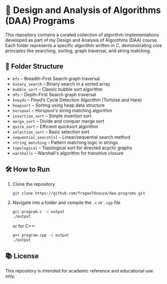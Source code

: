 # 📐 Design and Analysis of Algorithms (DAA) Programs

This repository contains a curated collection of algorithm implementations developed as part of my Design and Analysis of Algorithms (DAA) course. Each folder represents a specific algorithm written in C, demonstrating core principles like searching, sorting, graph traversal, and string matching.

## 📂 Folder Structure

- `bfs` – Breadth-First Search graph traversal
- `binary_search` – Binary search in a sorted array
- `bubble_sort` – Classic bubble sort algorithm
- `dfs` – Depth-First Search graph traversal
- `knoyds` – Floyd’s Cycle Detection Algorithm (Tortoise and Hare)
- `heapsort` – Sorting using heap data structure
- `horspool` – Horspool's string matching algorithm
- `insertion_sort` – Simple insertion sort
- `merge_sort` – Divide and conquer merge sort
- `quick_sort` – Efficient quicksort algorithm
- `selection_sort` – Basic selection sort
- `sequential_search[s]` – Linear/sequential search method
- `string_matching` – Pattern matching logic in strings
- `topological` – Topological sort for directed acyclic graphs
- `warshalls` – Warshall's algorithm for transitive closure

## 🛠️ How to Run

1. Clone the repository  
   ```bash
   git clone https://github.com/fragan7dsouza/daa-programs.git
   ```
2. Navigate into a folder and compile the `.c` or `.cpp` file  
   ```bash
   gcc program.c -o output
   ./output
   ```
   or for C++:
   ```bash
   g++ program.cpp -o output
   ./output
   ```

## 📚 License

This repository is intended for academic reference and educational use only.

